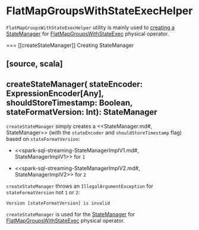 # FlatMapGroupsWithStateExecHelper

`FlatMapGroupsWithStateExecHelper` utility is mainly used to [creating a StateManager](#createStateManager) for [FlatMapGroupsWithStateExec](../physical-operators/FlatMapGroupsWithStateExec.md) physical operator.

=== [[createStateManager]] Creating StateManager

[source, scala]
----
createStateManager(
  stateEncoder: ExpressionEncoder[Any],
  shouldStoreTimestamp: Boolean,
  stateFormatVersion: Int): StateManager
----

`createStateManager` simply creates a <<StateManager.md#, StateManager>> (with the `stateEncoder` and `shouldStoreTimestamp` flag) based on `stateFormatVersion`:

* <<spark-sql-streaming-StateManagerImplV1.md#, StateManagerImplV1>> for `1`

* <<spark-sql-streaming-StateManagerImplV2.md#, StateManagerImplV2>> for `2`

`createStateManager` throws an `IllegalArgumentException` for `stateFormatVersion` not `1` or `2`:

```text
Version [stateFormatVersion] is invalid
```

`createStateManager` is used for the [StateManager](../physical-operators/FlatMapGroupsWithStateExec.md#stateManager) for [FlatMapGroupsWithStateExec](../physical-operators/FlatMapGroupsWithStateExec.md) physical operator.
